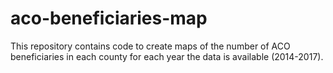 # aco-beneficiaries-map
This repository contains code to create maps of the number of ACO beneficiaries in each county for each year the data is available (2014-2017). 
